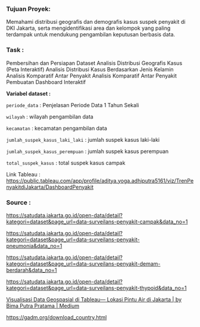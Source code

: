### Tujuan Proyek:

Memahami distribusi geografis dan demografis kasus suspek penyakit di DKI Jakarta, serta mengidentifikasi area dan kelompok yang paling terdampak untuk mendukung pengambilan keputusan berbasis data.

### Task : 

Pembersihan dan Persiapan Dataset
Analisis Distribusi Geografis Kasus (Peta Interaktif)
Analisis Distribusi Kasus Berdasarkan Jenis Kelamin
Analisis Komparatif Antar Penyakit
Analisis Komparatif Antar Penyakit
Pembuatan Dashboard Interaktif

**Variabel dataset :** 

`periode_data` : Penjelasan Periode Data 1 Tahun Sekali

`wilayah` : wilayah pengambilan data

`kecamatan` : kecamatan pengambilan data

`jumlah_suspek_kasus_laki_laki` : jumlah suspek kasus laki-laki

`jumlah_suspek_kasus_perempuan` : jumlah suspek kasus perempuan

`total_suspek_kasus` : total suspek kasus campak

Link Tableau : https://public.tableau.com/app/profile/aditya.yoga.adhiputra5161/viz/TrenPenyakitdiJakarta/DashboardPenyakit

### Source :

https://satudata.jakarta.go.id/open-data/detail?kategori=dataset&page_url=data-surveilans-penyakit-campak&data_no=1

https://satudata.jakarta.go.id/open-data/detail?kategori=dataset&page_url=data-surveilans-penyakit-pneumonia&data_no=1

https://satudata.jakarta.go.id/open-data/detail?kategori=dataset&page_url=data-surveilans-penyakit-demam-berdarah&data_no=1

https://satudata.jakarta.go.id/open-data/detail?kategori=dataset&page_url=data-surveilans-penyakit-thypoid&data_no=1

[Visualisasi Data Geospasial di Tableau— Lokasi Pintu Air di Jakarta | by Bima Putra Pratama | Medium
](https://medium.com/@bima.putra1/visualisasi-lokasi-pintu-air-di-jakarta-menggunakan-tableau-326925957aaf)

https://gadm.org/download_country.html

